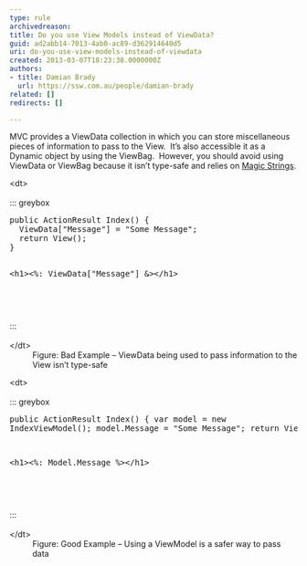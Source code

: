 ```yaml
---
type: rule
archivedreason: 
title: Do you use View Models instead of ViewData?
guid: ad2abb14-7013-4ab0-ac89-d362914640d5
uri: do-you-use-view-models-instead-of-viewdata
created: 2013-03-07T18:23:38.0000000Z
authors:
- title: Damian Brady
  url: https://ssw.com.au/people/damian-brady
related: []
redirects: []

---
```


MVC provides a ViewData collection in which you can store miscellaneous pieces of information to pass to the View.  It’s also accessible it as a Dynamic object by using the ViewBag.  However, you should avoid using ViewData or ViewBag because it isn’t type-safe and relies on [Magic Strings](http&#58;//en.wikipedia.org/wiki/Magic_string).

<!--endintro-->
<dl class="badImage">&lt;dt&gt;<br><br>::: greybox<br><pre>public ActionResult Index() &#123;
  ViewData[&quot;Message&quot;] = &quot;Some Message&quot;;
  return View();
&#125;
 
&lt;h1&gt;&lt;%&#58; ViewData[&quot;Message&quot;] &amp;&gt;&lt;/h1&gt;

</pre><br>:::<br><br>&lt;/dt&gt;<dd>Figure&#58; Bad Example – ViewData being used to pass information to the View isn’t type-safe</dd></dl><dl class="goodImage">&lt;dt&gt;<br><br>::: greybox<br><pre>public ActionResult Index() &#123;
  var model = new IndexViewModel();
  model.Message = &quot;Some Message&quot;;
  return View();
&#125;
 
&lt;h1&gt;&lt;%&#58; Model.Message %&gt;&lt;/h1&gt;

</pre><br>:::<br><br>&lt;/dt&gt;<dd>Figure&#58; Good Example – Using a ViewModel is a safer way to pass data</dd></dl>
